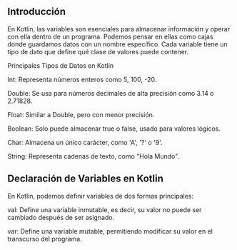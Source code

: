 
 
 ## Introducción
 
 En Kotlin, las variables son esenciales para almacenar información y operar con ella dentro de un programa. Podemos pensar en ellas como cajas donde guardamos datos con un nombre específico. Cada variable tiene un tipo de dato que define qué clase de valores puede contener.
 
 Principales Tipos de Datos en Kotlin
 
 Int: Representa números enteros como 5, 100, -20.
 
 Double: Se usa para números decimales de alta precisión como 3.14 o 2.71828.
 
 Float: Similar a Double, pero con menor precisión.
 
 Boolean: Solo puede almacenar true o false, usado para valores lógicos.
 
 Char: Almacena un único carácter, como 'A', '?' o '9'.
 
 String: Representa cadenas de texto, como "Hola Mundo".
 
 ## Declaración de Variables en Kotlin
 
 En Kotlin, podemos definir variables de dos formas principales:
 
 val: Define una variable inmutable, es decir, su valor no puede ser cambiado después de ser asignado.
 
 var: Define una variable mutable, permitiendo modificar su valor en el transcurso del programa.

